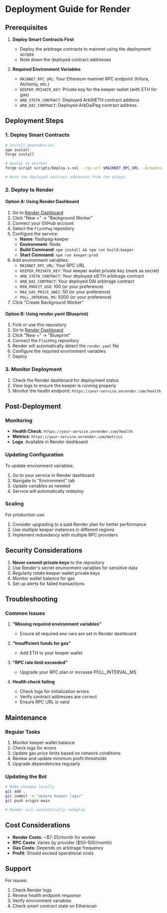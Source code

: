 # Deployment Guide for Render

## Prerequisites

1. **Deploy Smart Contracts First**
   - Deploy the arbitrage contracts to mainnet using the deployment scripts
   - Note down the deployed contract addresses

2. **Required Environment Variables**
   - `MAINNET_RPC_URL`: Your Ethereum mainnet RPC endpoint (Infura, Alchemy, etc.)
   - `KEEPER_PRIVATE_KEY`: Private key for the keeper wallet (with ETH for gas)
   - `ARB_STETH_CONTRACT`: Deployed ArbStETH contract address
   - `ARB_DAI_CONTRACT`: Deployed ArbDaiPeg contract address

## Deployment Steps

### 1. Deploy Smart Contracts

```bash
# Install dependencies
npm install
forge install

# Deploy to mainnet
forge script scripts/Deploy.s.sol --rpc-url $MAINNET_RPC_URL --broadcast --verify

# Note the deployed contract addresses from the output
```

### 2. Deploy to Render

#### Option A: Using Render Dashboard

1. Go to [Render Dashboard](https://dashboard.render.com/)
2. Click "New +" → "Background Worker"
3. Connect your GitHub account
4. Select the `FlashPeg` repository
5. Configure the service:
   - **Name**: flashpeg-keeper
   - **Environment**: Node
   - **Build Command**: `npm install && npm run build:keeper`
   - **Start Command**: `npm run keeper:prod`
6. Add environment variables:
   - `MAINNET_RPC_URL`: Your RPC URL
   - `KEEPER_PRIVATE_KEY`: Your keeper wallet private key (mark as secret)
   - `ARB_STETH_CONTRACT`: Your deployed stETH arbitrage contract
   - `ARB_DAI_CONTRACT`: Your deployed DAI arbitrage contract
   - `MIN_PROFIT_USD`: 100 (or your preference)
   - `MAX_GAS_PRICE_GWEI`: 50 (or your preference)
   - `POLL_INTERVAL_MS`: 5000 (or your preference)
7. Click "Create Background Worker"

#### Option B: Using render.yaml (Blueprint)

1. Fork or use this repository
2. Go to [Render Dashboard](https://dashboard.render.com/)
3. Click "New +" → "Blueprint"
4. Connect the `FlashPeg` repository
5. Render will automatically detect the `render.yaml` file
6. Configure the required environment variables
7. Deploy

### 3. Monitor Deployment

1. Check the Render dashboard for deployment status
2. View logs to ensure the keeper is running properly
3. Monitor the health endpoint: `https://your-service.onrender.com/health`

## Post-Deployment

### Monitoring

- **Health Check**: `https://your-service.onrender.com/health`
- **Metrics**: `https://your-service.onrender.com/metrics`
- **Logs**: Available in Render dashboard

### Updating Configuration

To update environment variables:
1. Go to your service in Render dashboard
2. Navigate to "Environment" tab
3. Update variables as needed
4. Service will automatically redeploy

### Scaling

For production use:
1. Consider upgrading to a paid Render plan for better performance
2. Use multiple keeper instances in different regions
3. Implement redundancy with multiple RPC providers

## Security Considerations

1. **Never commit private keys** to the repository
2. Use Render's secret environment variables for sensitive data
3. Regularly rotate keeper wallet private keys
4. Monitor wallet balance for gas
5. Set up alerts for failed transactions

## Troubleshooting

### Common Issues

1. **"Missing required environment variables"**
   - Ensure all required env vars are set in Render dashboard
   
2. **"Insufficient funds for gas"**
   - Add ETH to your keeper wallet
   
3. **"RPC rate limit exceeded"**
   - Upgrade your RPC plan or increase POLL_INTERVAL_MS
   
4. **Health check failing**
   - Check logs for initialization errors
   - Verify contract addresses are correct
   - Ensure RPC URL is valid

## Maintenance

### Regular Tasks

1. Monitor keeper wallet balance
2. Check logs for errors
3. Update gas price limits based on network conditions
4. Review and update minimum profit thresholds
5. Upgrade dependencies regularly

### Updating the Bot

```bash
# Make changes locally
git add .
git commit -m "Update keeper logic"
git push origin main

# Render will automatically redeploy
```

## Cost Considerations

- **Render Costs**: ~$7-25/month for worker
- **RPC Costs**: Varies by provider ($50-500/month)
- **Gas Costs**: Depends on arbitrage frequency
- **Profit**: Should exceed operational costs

## Support

For issues:
1. Check Render logs
2. Review health endpoint response
3. Verify environment variables
4. Check smart contract state on Etherscan